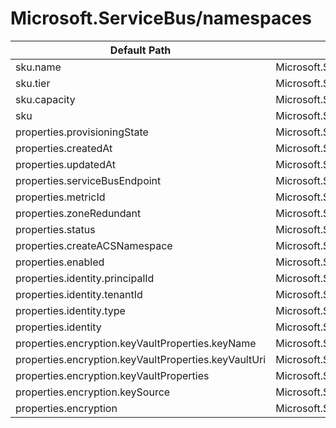 # Microsoft.ServiceBus/namespaces

| Default Path | Alias |
|---|---|
| sku.name | Microsoft.ServiceBus/namespaces/sku.name |
| sku.tier | Microsoft.ServiceBus/namespaces/sku.tier |
| sku.capacity | Microsoft.ServiceBus/namespaces/sku.capacity |
| sku | Microsoft.ServiceBus/namespaces/sku |
| properties.provisioningState | Microsoft.ServiceBus/namespaces/provisioningState |
| properties.createdAt | Microsoft.ServiceBus/namespaces/createdAt |
| properties.updatedAt | Microsoft.ServiceBus/namespaces/updatedAt |
| properties.serviceBusEndpoint | Microsoft.ServiceBus/namespaces/serviceBusEndpoint |
| properties.metricId | Microsoft.ServiceBus/namespaces/metricId |
| properties.zoneRedundant | Microsoft.ServiceBus/namespaces/zoneRedundant |
| properties.status | Microsoft.ServiceBus/namespaces/status |
| properties.createACSNamespace | Microsoft.ServiceBus/namespaces/createACSNamespace |
| properties.enabled | Microsoft.ServiceBus/namespaces/enabled |
| properties.identity.principalId | Microsoft.ServiceBus/namespaces/identity.principalId |
| properties.identity.tenantId | Microsoft.ServiceBus/namespaces/identity.tenantId |
| properties.identity.type | Microsoft.ServiceBus/namespaces/identity.type |
| properties.identity | Microsoft.ServiceBus/namespaces/identity |
| properties.encryption.keyVaultProperties.keyName | Microsoft.ServiceBus/namespaces/encryption.keyVaultProperties.keyName |
| properties.encryption.keyVaultProperties.keyVaultUri | Microsoft.ServiceBus/namespaces/encryption.keyVaultProperties.keyVaultUri |
| properties.encryption.keyVaultProperties | Microsoft.ServiceBus/namespaces/encryption.keyVaultProperties |
| properties.encryption.keySource | Microsoft.ServiceBus/namespaces/encryption.keySource |
| properties.encryption | Microsoft.ServiceBus/namespaces/encryption |

